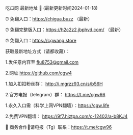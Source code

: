 吃瓜网 最新地址 👋 (最新更新时间2024-01-18)

⏰ 免翻入口：https://chigua.buzz  （最新）

⏰ 免翻完整版入口：https://h2c2z2.jbphvd.com/ （最新）

⏰ 免翻入口：https://cgwang.store

获取最新地址方式（请都收藏）：

1.发任意内容至 flu8753@gmail.com
 
2.网址 https://github.com/cgw4


1.加入扣扣粉丝群： http://i.mgrzz93.cn/s/b56H

2.官方电报（telegram）群： https://t.me/cgw66


1.永久入口需（科学上网VPN翻墙）：https://cgw.life

2.免费VPN翻墙： https://9f7.hiztpa.com/c-12402/a-b8KJ4

🤝 商务合作🤝请电报（Tg）联系：https://t.me/cgw96


